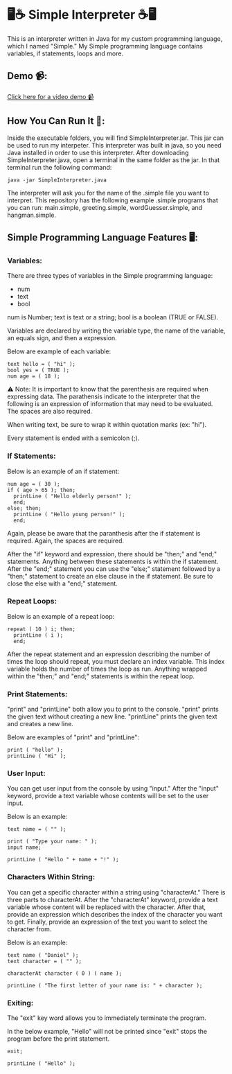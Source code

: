 <h1>🖥️☕ Simple Interpreter ☕🖥️</h1>

<p>
  This is an interpreter written in Java for my custom programming language, which I named "Simple." My Simple programming language contains variables, if statements, loops and more.
</p>

<h2>Demo 📹:</h2>

<a href="https://youtu.be/2GUfb232a9I">
  Click here for a video demo 📹
</a>

<h2>How You Can Run It 🏃:</h2>

Inside the executable folders, you will find SimpleInterpreter.jar. This jar can be used to run my interpeter. This interpreter was built in java, so you need Java installed in order to use this interpreter. After downloading SimpleInterpreter.java, open a terminal in the same folder as the jar. In that terminal run the following command: 
```
java -jar SimpleInterpreter.java
```

The interpreter will ask you for the name of the .simple file you want to interpret. This repository has the following example .simple programs that you can run: main.simple, greeting.simple, wordGuesser.simple, and hangman.simple. 

<h2>Simple Programming Language Features 🖥️: </h2>

<h3>Variables: </h3>

There are three types of variables in the Simple programming language:
- num
- text
- bool

num is Number; text is text or a string; bool is a boolean (TRUE or FALSE).

Variables are declared by writing the variable type, the name of the variable, an equals sign, and then a expression.

Below are example of each variable: 
```
text hello = ( "hi" );
bool yes = ( TRUE );
num age = ( 18 );
```

⚠️ Note: It is important to know that the parenthesis are required when expressing data. The parathensis indicate to the interpreter that the following is an expression of information that may need to be evaluated. The spaces are also required.

When writing text, be sure to wrap it within quotation marks (ex: "hi"). 

Every statement is ended with a semicolon (;).

<h3>If Statements: </h3>

Below is an example of an if statement:

```
num age = ( 30 );
if ( age > 65 ); then;
  printLine ( "Hello elderly person!" );
  end;
else; then;
  printLine ( "Hello young person!" );
  end;
```

Again, please be aware that the paranthesis after the if statement is required. Again, the spaces are required.

After the "if" keyword and expression, there should be "then;" and "end;" statements. Anything between these statements is within the if statement. After the "end;" statement you can use the "else;" statement followed by a "then;" statement to create an else clause in the if statement. Be sure to close the else with a "end;" statement.

<h3>Repeat Loops: </h3>

Below is an example of a repeat loop:

```
repeat ( 10 ) i; then;
  printLine ( i );
  end;
```

After the repeat statement and an expression describing the number of times the loop should repeat, you must declare an index variable. This index variable holds the number of times the loop as run. Anything wrapped within the "then;" and "end;" statements is within the repeat loop.

<h3>Print Statements: </h3>

"print" and "printLine" both allow you to print to the console. "print" prints the given text without creating a new line. "printLine" prints the given text and creates a new line.

Below are examples of "print" and "printLine":

```
print ( "hello" );
printLine ( "Hi" );
```

<h3>User Input: </h3>

You can get user input from the console by using "input." After the "input" keyword, provide a text variable whose contents will be set to the user input.

Below is an example:

```
text name = ( "" );

print ( "Type your name: " );
input name;

printLine ( "Hello " + name + "!" );
```

<h3>Characters Within String: </h3>

You can get a specific character within a string using "characterAt." There is three parts to characterAt. After the "characterAt" keyword, provide a text variable whose content will be replaced with the character. After that, provide an expression which describes the index of the character you want to get. Finally, provide an expression of the text you want to select the character from. 

Below is an example:

```
text name ( "Daniel" );
text character = ( "" );

characterAt character ( 0 ) ( name );

printLine ( "The first letter of your name is: " + character );
```

<h3>Exiting: </h3>

The "exit" key word allows you to immediately terminate the program.

In the below example, "Hello" will not be printed since "exit" stops the program before the print statement.

```
exit;

printLine ( "Hello" );
```
